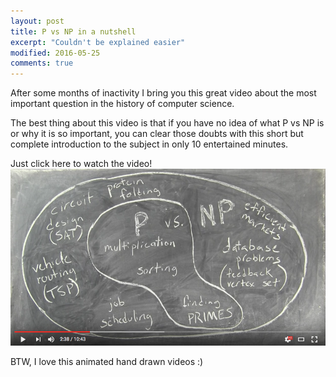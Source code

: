 ```yaml
---
layout: post
title: P vs NP in a nutshell
excerpt: "Couldn't be explained easier"
modified: 2016-05-25
comments: true
---
```


After some months of inactivity I bring you this great video about the most important question in the history of computer science.

The best thing about this video is that if you have no idea of what P vs NP is or why it is so important, 
you can clear those doubts with this short but complete introduction to the subject in only 10 entertained minutes. 

Just click here to watch the video!
[![Click here to watch the video](/images/PvsNP.png)](https://youtu.be/YX40hbAHx3s)

BTW, I love this animated hand drawn videos :)
